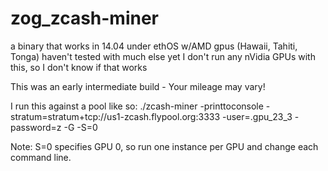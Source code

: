 # zog_zcash-miner
a binary that works in 14.04 under ethOS w/AMD gpus (Hawaii, Tahiti, Tonga)  haven't tested with much else yet
I don't run any nVidia GPUs with this, so I don't know if that works

This was an early intermediate build - Your mileage may vary!

I run this against a pool like so:
./zcash-miner -printtoconsole -stratum=stratum+tcp://us1-zcash.flypool.org:3333 -user=<zecpaymentaddress>.gpu_23_3 -password=z -G -S=0

Note: S=0 specifies GPU 0, so run one instance per GPU and change each command line.
